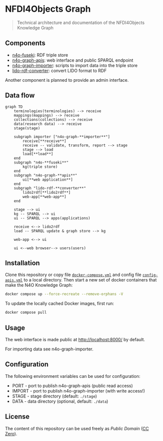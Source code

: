 # NFDI4Objects Graph

> Technical architecture and documentation of the NFDI4Objects Knowledge Graph

## Components

- [n4o-fuseki](https://github.com/nfdi4objects/n4o-fuseki): RDF triple store
- [n4o-graph-apis](https://github.com/nfdi4objects/n4o-graph-apis): web interface and public SPARQL endpoint
- [n4o-graph-importer](https://github.com/nfdi4objects/n4o-graph-importer): scripts to import data into the triple store
- [lido-rdf-converter](https://github.com/nfdi4objects/lido-rdf-converter): convert LIDO format to RDF

Another component is planned to provide an admin interface.

## Data flow

```mermaid
graph TD
    terminologies(terminologies) --> receive
    mappings(mappings) --> receive
    collections(collections) --> receive
    data(research data) --> receive
    stage(stage)

    subgraph importer ["n4o-graph-**importer**"]
        receive[**receive**]
        receive -- validate, transform, report --> stage
        stage --> load
        load[**load**]
    end
    subgraph "n4o-**fuseki**"
        kg(triple store)
    end
    subgraph "n4o-graph-**apis**"
        ui[**web application**]
    end
    subgraph "lido-rdf-**converter**"
        lido2rdf[**lido2rdf**]
        web-app[**web-app**]
    end

    stage --> ui
    kg -- SPARQL --> ui
    ui -- SPARQL --> apps(applications)

    receive <--> lido2rdf
    load -- SPARQL update & graph store --> kg

    web-app <--> ui

    ui <--web browser--> users(users)
```

## Installation

Clone this repository or copy file [`docker-compose.yml`](docker-compose.yml) and config file [`config-apis.yml`](config-apis.yml) to a local directory. Then start a new set of docker containers that make the N4O Knowledge Graph:

~~~sh
docker compose up --force-recreate --remove-orphans -V
~~~

To update the locally cached Docker images, first run:

~~~sh
docker compose pull
~~~

## Usage

The web interface is made public at <http://localhost:8000/> by default.

For importing data see n4o-graph-importer.

## Configuration

The following environment variables can be used for configuration:

- PORT - port to publish n4o-graph-apis (public read access)
- IMPORT - port to publish n4o-graph-importer (with write access!)
- STAGE - stage directory (default: `./stage`)
- DATA - data directory (optional, default: `./data`)

## License

The content of this repository can be used freely as *Public Domain* ([CC Zero](https://creativecommons.org/publicdomain/zero/1.0/)).
